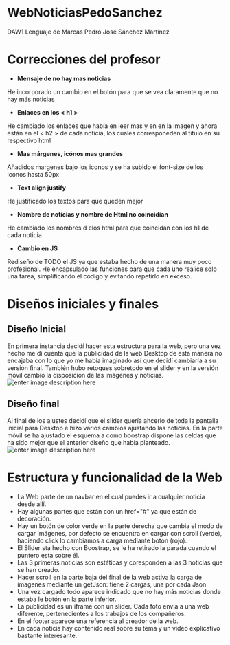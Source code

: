 # WebNoticiasPedoSanchez
DAW1 
Lenguaje de Marcas
Pedro José Sánchez Martínez
# Correcciones del profesor
- **Mensaje de no hay mas noticias**

He incorporado un cambio en el botón para que se vea claramente que no hay más noticias
- **Enlaces en los < h1 >**

He cambiado los enlaces que había en leer mas y en en la imagen y ahora están en el < h2 > de cada noticia, los cuales corresponeden al titulo en su respectivo html
- **Mas márgenes, icónos mas grandes**

Añadidos margenes bajo los iconos y se ha subido el font-size de los iconos hasta 50px
- **Text align justify**

He justificado los textos para que queden mejor
- **Nombre de noticias y nombre de Html no coincidían**

He cambiado los nombres d elos html para que coincidan con los h1 de cada noticia
- **Cambio en JS**

Rediseño de TODO el JS ya que estaba hecho de una manera muy poco profesional.
He encapsulado las funciones para que cada uno realice solo una tarea, simplificando el código y evitando repetirlo en exceso.
# Diseños iniciales y finales

## Diseño Inicial

En primera instancia decidí hacer esta estructura para la web, pero una vez hecho me di cuenta que la publicidad de la web Desktop de esta manera no encajaba con lo que yo me había imaginado así que decidí cambiarla a su versión final.
También hubo retoques sobretodo en el slider y en la versión móvil cambió la disposición de las imágenes y noticias.
![enter image description here](https://cdn.rawgit.com/PedroDpsweb/WebNoticiasPedoSanchez/f9f1e8e9/img/Esquemawebnoticias_Noversionfinal.jpg)
## Diseño final
Al final de los ajustes decidí que el slider quería ahcerlo de toda la pantalla inicial para Desktop e hizo varios cambios ajustando las noticias.
En la parte móvil se ha ajustado el esquema a como boostrap dispone las celdas que ha sido mejor que el anterior diseño que había planteado.
![enter image description here](https://cdn.rawgit.com/PedroDpsweb/WebNoticiasPedoSanchez/f9f1e8e9/img/Esquemawebnoticias_Versionfinal.png)
# Estructura y funcionalidad de la Web
- La Web parte de un navbar en el cual puedes ir a cualquier noticia desde allí.
- Hay algunas partes que están con un href="#" ya que están de decoración.
- Hay un botón de color verde en la parte derecha que cambia el modo de cargar imágenes, por defecto se encuentra en cargar con scroll (verde), haciendo click lo cambiamos a carga mediante botón (rojo).
- El Slider sta hecho con Boostrap, se le ha retirado la parada cuando el puntero esta sobre él.
- Las 3 primeras noticias son estáticas y coresponden a las 3 noticias que se han creado.
- Hacer scroll en la parte baja del final de la web activa la carga de imagenes mediante un getJson: tiene 2 cargas, una por cada Json
- Una vez cargado todo aparece indicado que no hay más noticias donde estaba le botón en la parte inferior.
- La publicidad es un iframe con un slider. Cada foto envía a una web diferente, pertenecientes a los trabajos de los compañeros.
- En el footer aparece una referencia al creador de la web.
- En cada noticia hay contenido real sobre su tema y un video explicativo bastante interesante.
